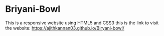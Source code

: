 # Briyani-Bowl
This is a responsive website using HTML5 and CSS3
this is the link to visit the website: https://ajithkannan03.github.io/Biryani-bowl/